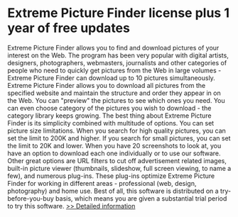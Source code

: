 # Extreme Picture Finder license plus 1 year of free updates
Extreme Picture Finder allows you to find and download pictures of your interest on the Web. The program has been very popular with digital artists, designers, photographers, webmasters, journalists and other categories of people who need to quickly get pictures from the Web in large volumes - Extreme Picture Finder can download up to 10 pictures simultaneously. Extreme Picture Finder allows you to download all pictures from the specified website and maintain the structure and order they appear in on the Web. You can "preview" the pictures to see which ones you need. You can even choose category of the pictures you wish to download - the category library keeps growing.
The best thing about Extreme Picture Finder is its simplicity combined with multitude of options. You can set picture size limitations. When you search for high quality pictures, you can set the limit to 200K and higher. If you search for small pictures, you can set the limit to 20K and lower. When you have 20 screenshots to look at, you have an option to download each one individually or to use our software.
Other great options are URL filters to cut off advertisement related images, built-in picture viewer (thumbnails, slideshow, full screen viewing, to name a few), and numerous plug-ins. These plug-ins optimize Extreme Picture Finder for working in different areas - professional (web, design, photography) and home use.
Best of all, this software is distributed on a try-before-you-buy basis, which means you are given a substantial trial period to try this software.
[>> Detailed information](https://secure.shareit.com/shareit/product.html?productid=172817&affiliateid=200057808)